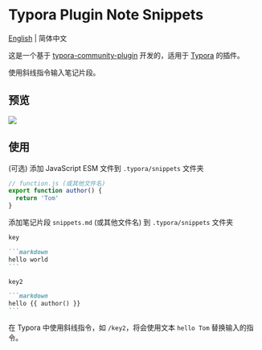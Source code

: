 # Typora Plugin Note Snippets

[English](https://github.com/typora-community-plugin/typora-plugin-note-snippets#README.md) | 简体中文

这是一个基于 [typora-community-plugin](https://github.com/typora-community-plugin/typora-community-plugin) 开发的，适用于 [Typora](https://typora.io) 的插件。

使用斜线指令输入笔记片段。

## 预览

![](https://fastly.jsdelivr.net/gh/typora-community-plugin/typora-plugin-note-snippets@main/docs/assets/base.jpg)

## 使用

(可选) 添加 JavaScript ESM 文件到 `.typora/snippets` 文件夹

```js
// function.js (或其他文件名)
export function author() {
  return 'Tom'
}
```

添加笔记片段 `snippets.md` (或其他文件名) 到 `.typora/snippets` 文件夹

````markdown
key

```markdown
hello world
```

key2

```markdown
hello {{ author() }}
```
````

在 Typora 中使用斜线指令，如 `/key2`，将会使用文本 `hello Tom` 替换输入的指令。
